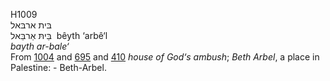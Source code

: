 H1009  
בּית ארבּאל  
בֵּיתּ אַרבֵּאל ‎ bêyth ‘arbê‘l  
*bayth* *ar-bale‘*  
From [1004](h1004) and [695](h0695) and [410](h0410) *house* *of*
*God‘s* *ambush*; *Beth* *Arbel*, a place in Palestine: - Beth-Arbel.  
